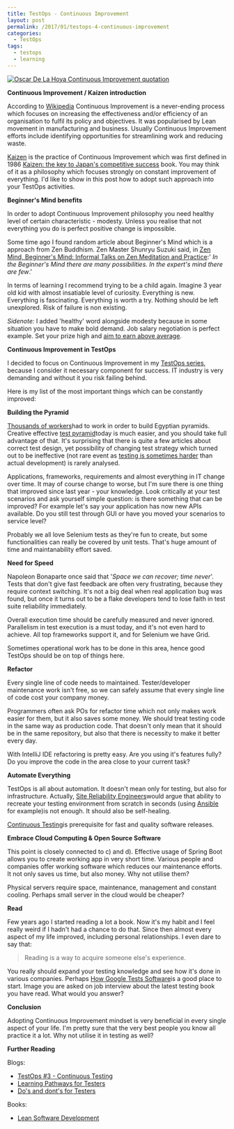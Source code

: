 ```yaml
---
title: TestOps - Continuous Improvement 
layout: post
permalink: /2017/01/testops-4-continuous-improvement
categories:
  - TestOps
tags:
  - testops
  - learning 
---
```


[![Oscar De La Hoya Continuous Improvement quotation](https://4.bp.blogspot.com/-LEGBZzRgHVg/WHoI1mNkZVI/AAAAAAAACj8/l_BPjsJiVaAb4saZILsVsjLpjZmrExnzQCLcB/s400/There-is-always-space.jpg)](https://4.bp.blogspot.com/-LEGBZzRgHVg/WHoI1mNkZVI/AAAAAAAACj8/l_BPjsJiVaAb4saZILsVsjLpjZmrExnzQCLcB/s1600/There-is-always-space.jpg)

**Continuous Improvement / Kaizen introduction**

According to [Wikipedia](https://en.wikipedia.org/wiki/Continual_improvement_process) Continuous Improvement is a
never-ending process which focuses on increasing the effectiveness and/or efficiency of an organisation to fulfil its
policy and objectives. It was popularised by Lean movement in manufacturing and business. Usually Continuous Improvement
efforts include identifying opportunities for streamlining work and reducing waste.

[Kaizen](https://en.wikipedia.org/wiki/Kaizen) is the practice of Continuous Improvement which was first defined in
1986 [Kaizen: the key to Japan's competitive success](https://www.amazon.co.uk/gp/product/007554332X/ref=as_li_tl?ie=UTF8&camp=1634&creative=6738&creativeASIN=007554332X&linkCode=as2&tag=awesotesti-21%22)
book. You may think of it as a philosophy which focuses strongly on constant improvement of everything. I'd like to show
in this post how to adopt such approach into your TestOps activities.

**Beginner's Mind benefits**

In order to adopt Continuous Improvement philosophy you need healthy level of certain characteristic - modesty. Unless
you realise that not everything you do is perfect positive change is impossible.

Some time ago I found random article about Beginner's Mind which is a approach from Zen Buddhism. Zen Master Shunryu
Suzuki said,
in [Zen Mind, Beginner's Mind: Informal Talks on Zen Meditation and Practice](https://www.amazon.co.uk/gp/product/1590308492/ref=as_li_tl?ie=UTF8&camp=1634&creative=6738&creativeASIN=1590308492&linkCode=as2&tag=awesotesti-21%22):'
_In the Beginner's Mind there are many possibilities. In the expert's mind there are few_.'

In terms of learning I recommend trying to be a child again. Imagine 3 year old kid with almost insatiable level of
curiosity. Everything is new. Everything is fascinating. Everything is worth a try. Nothing should be left unexplored.
Risk of failure is non existing.

_Sidenote:_ I added 'healthy' word alongside modesty because in some situation you have to make bold demand. Job salary
negotiation is perfect example. Set your prize high
and [aim to earn above average](http://www.awesome-testing.com/2016/03/learning-pathways-for-testers.html).

**Continuous Improvement in TestOps**

I decided to focus on Continuous Improvement in
my [TestOps series](http://www.awesome-testing.com/search/label/testops), because I consider it necessary component for
success. IT industry is very demanding and without it you risk failing behind.

Here is my list of the most important things which can be constantly improved:

**Building the Pyramid**

[Thousands of workers](https://www.youtube.com/watch?v=lbrbNRhLbQ0)had to work in order to build Egyptian pyramids.
Creative effective [test pyramid](https://martinfowler.com/bliki/TestPyramid.html)today is much easier, and you should
take full advantage of that. It's surprising that there is quite a few articles about correct test design, yet
possibility of changing test strategy which turned out to be ineffective (not rare event
as [testing is sometimes harder](http://james-willett.com/2016/10/8-reasons-why-software-testing-is-harder-than-development/)
than actual development) is rarely analysed.

Applications, frameworks, requirements and almost everything in IT change over time. It may of course change to worse,
but I'm sure there is one thing that improved since last year - your knowledge. Look critically at your test scenarios
and ask yourself simple question: is there something that can be improved? For example let's say your application has
now new APIs available. Do you still test through GUI or have you moved your scenarios to service level?

Probably we all love Selenium tests as they're fun to create, but some functionalities can really be covered by unit
tests. That's huge amount of time and maintanability effort saved.

**Need for Speed**

Napoleon Bonaparte once said that '_Space we can recover; time never_'. Tests that don't give fast feedback are often
very frustrating, because they require context switching. It's not a big deal when real application bug was found, but
once it turns out to be a flake developers tend to lose faith in test suite reliability immediately.

Overall execution time should be carefully measured and never ignored. Parallelism in test execution is a must today,
and it's not even hard to achieve. All top frameworks support it, and for Selenium we have Grid.

Sometimes operational work has to be done in this area, hence good TestOps should be on top of things here.

**Refactor**

Every single line of code needs to maintained. Tester/developer maintenance work isn't free, so we can safely assume
that every single line of code cost your company money.

Programmers often ask POs for refactor time which not only makes work easier for them, but it also saves some money. We
should treat testing code in the same way as production code. That doesn't only mean that it should be in the same
repository, but also that there is necessity to make it better every day.

With IntelliJ IDE refactoring is pretty easy. Are you using it's features fully? Do you improve the code in the area
close to your current task?

**Automate Everything**

TestOps is all about automation. It doesn't mean only for testing, but also for infrastructure.
Actually, [Site Reliability Engineers](http://amzn.to/2jkXDHw)would argue that ability to recreate your testing
environment from scratch in seconds (using [Ansible](http://www.awesome-testing.com/2015/12/testing-with-ansible.html)
for example)is not enough. It should also be self-healing.

[Continuous Testing](http://www.awesome-testing.com/2016/10/testops-3-continuous-testing.html)is prerequisite for fast
and quality software releases.

**Embrace Cloud Computing & Open Source Software**

This point is closely connected to c) and d). Effective usage of Spring Boot allows you to create working app in very
short time. Various people and companies offer working software which reduces our maintenance efforts. It not only saves
us time, but also money. Why not utilise them?

Physical servers require space, maintenance, management and constant cooling. Perhaps small server in the cloud would be
cheaper?

**Read**

Few years ago I started reading a lot a book. Now it's my habit and I feel really weird if I hadn't had a chance to do
that. Since then almost every aspect of my life improved, including personal relationships. I even dare to say that:

> Reading is a way to acquire someone else's experience.

You really should expand your testing knowledge and see how it's done in various companies.
Perhaps [How Google Tests Software](http://amzn.to/2iyhrK4)is a good place to start. Image you are asked on job
interview about the latest testing book you have read. What would you answer?

**Conclusion**

Adopting Continuous Improvement mindset is very beneficial in every single aspect of your life. I'm pretty sure that the
very best people you know all practice it a lot. Why not utilise it in testing as well?

**Further Reading**

Blogs:  
- [TestOps #3 - Continuous Testing](http://www.awesome-testing.com/2016/10/testops-3-continuous-testing.html)
- [Learning Pathways for Testers](http://www.awesome-testing.com/2016/03/learning-pathways-for-testers.html)
- [Do's and dont's for Testers](http://www.awesome-testing.com/2016/02/dos-and-donts-for-testers-2016-edition.html)

Books:
- [Lean Software Development](http://amzn.to/2jGXvBO)
